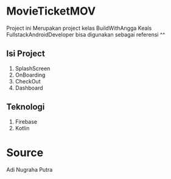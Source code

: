 # MovieTicketMOV

Project ini Merupakan project kelas BuildWithAngga Keals FullstackAndroidDeveloper
bisa digunakan sebagai referensi ^^

## Isi Project
1. SplashScreen
2. OnBoarding
3. CheckOut
4. Dashboard

## Teknologi
1. Firebase
2. Kotlin

# Source
Adi Nugraha Putra
